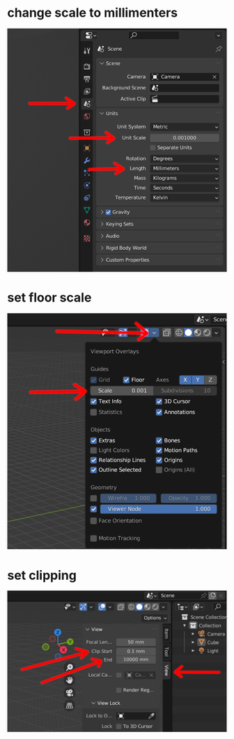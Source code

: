 # change scale to millimenters

![change scale to millimenters](0001.png?raw=true)

# set floor scale

![set floor scale](0002.png?raw=true)

# set clipping

![set clipping](0003.png?raw=true)
